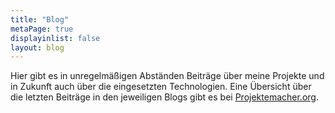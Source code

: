 ```yaml
---
title: "Blog"
metaPage: true
displayinlist: false
layout: blog
---
```


Hier gibt es in unregelmäßigen Abständen Beiträge über meine Projekte und in Zukunft auch über die eingesetzten Technologien.
Eine Übersicht über die letzten Beiträge in den jeweiligen Blogs gibt es bei [Projektemacher.org](https://projektemacher.org/posts/).
